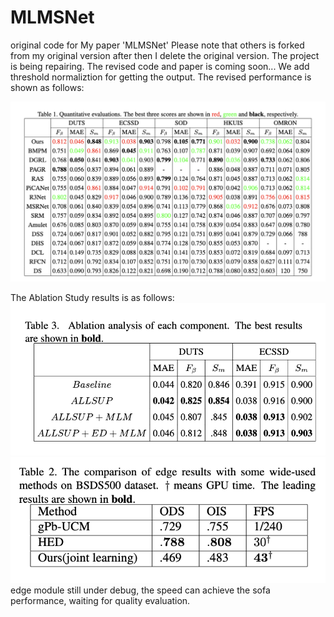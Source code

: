 # MLMSNet
original code for My paper 'MLMSNet'
Please note that others is forked from my original version after then I delete the original version.
The project is being repairing. The revised code and paper is coming soon...
We add threshold normaliztion for getting the output.
The revised performance is shown as follows:


![image](https://github.com/JosephineRabbit/MLMSNet/blob/master/%E6%88%AA%E5%B1%8F2024-04-04%2021.30.44.png)

The Ablation Study results is as follows:
![image](https://github.com/JosephineRabbit/MLMSNet/blob/master/%E6%88%AA%E5%B1%8F2024-04-04%2021.32.56.png)
![image](https://github.com/JosephineRabbit/MLMSNet/blob/master/%E6%88%AA%E5%B1%8F2024-04-04%2021.41.33.png)
edge module still under debug, the speed can achieve the sofa performance, waiting for quality evaluation.

